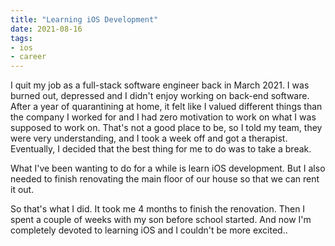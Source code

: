 ```yaml
---
title: "Learning iOS Development"
date: 2021-08-16
tags:
- ios
- career
---
```


I quit my job as a full-stack software engineer back in March 2021. I was burned out, depressed and I didn't enjoy working on back-end software. After a year of quarantining at home, it felt like I valued different things than the company I worked for and I had zero motivation to work on what I was supposed to work on. That's not a good place to be, so I told my team, they were very understanding, and I took a week off and got a therapist. Eventually, I decided that the best thing for me to do was to take a break.

What I've been wanting to do for a while is learn iOS development. But I also needed to finish renovating the main floor of our house so that we can rent it out.

So that's what I did. It took me 4 months to finish the renovation. Then I spent a couple of weeks with my son before school started. And now I'm completely devoted to learning iOS and I couldn't be more excited..